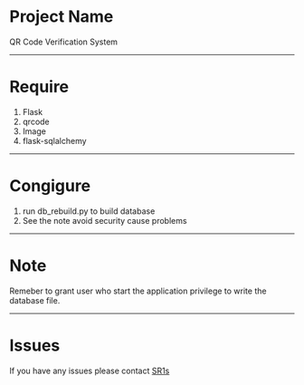 # Project Name

QR Code Verification System

---

# Require

1. Flask
2. qrcode
3. Image
4. flask-sqlalchemy

---

# Congigure
1. run db_rebuild.py to build database
1. See the note avoid security cause problems 

---

# Note

Remeber to grant user who start the application privilege to write the database file.

---

# Issues

If you have any issues please contact [SR1s](https://github.com/SR1s/qrcode_verification)
